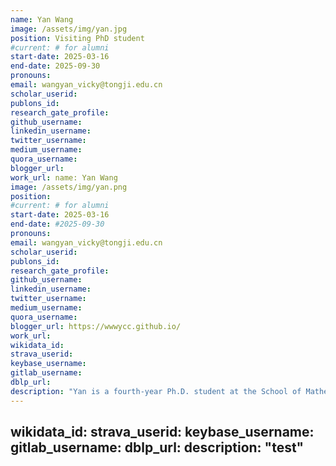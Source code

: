 ```yaml
---
name: Yan Wang
image: /assets/img/yan.jpg
position: Visiting PhD student
#current: # for alumni
start-date: 2025-03-16
end-date: 2025-09-30
pronouns:
email: wangyan_vicky@tongji.edu.cn
scholar_userid:
publons_id:
research_gate_profile:
github_username:
linkedin_username:
twitter_username:
medium_username:
quora_username:
blogger_url: 
work_url: name: Yan Wang
image: /assets/img/yan.png
position:
#current: # for alumni
start-date: 2025-03-16
end-date: #2025-09-30
pronouns:
email: wangyan_vicky@tongji.edu.cn
scholar_userid:
publons_id:
research_gate_profile:
github_username:
linkedin_username:
twitter_username:
medium_username:
quora_username:
blogger_url: https://wwwycc.github.io/
work_url:
wikidata_id:
strava_userid:
keybase_username:
gitlab_username:
dblp_url:
description: "Yan is a fourth-year Ph.D. student at the School of Mathematical Sciences, Tongji University, Shanghai, China, where I am advised by Prof. Hao Wu. Yan is working on neural ratio estimation for path-reweighing of molecular dynamics."
---
```

wikidata_id:
strava_userid:
keybase_username:
gitlab_username:
dblp_url:
description: "test"
---
